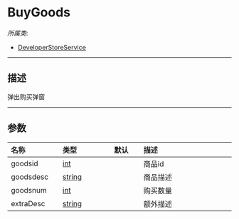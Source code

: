 # BuyGoods

*所属类*:
* [DeveloperStoreService](/Api/Classes/Service/DeveloperStoreService.md)
------------------------------------------------------------------------------------------
## 描述

弹出购买弹窗

------------------------------------------------------------------------------------------
## 参数

|<div style="width:100px">名称</div>|<div style="width:100px">类型</div>|<div style="width:50px">默认</div>|<div style="width:350px">描述</div>|
|:---|:---|:---|:---|
|goodsid|[int](/Api/DataType/Number.md)||商品id|
|goodsdesc|[string](/Api/DataType/String.md)||商品描述|
|goodsnum|[int](/Api/DataType/Number.md)||购买数量|
|extraDesc|[string](/Api/DataType/String.md)||额外描述|
